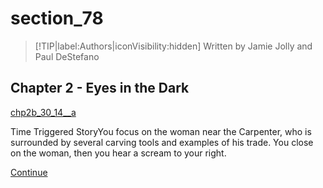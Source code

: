 
# section_78

>[!TIP|label:Authors|iconVisibility:hidden]
>Written by Jamie Jolly and Paul DeStefano

## Chapter 2 - Eyes in the Dark

[chp2b_30_14__a](../../decomp/app/src/main/res/raw/chp2b_30_14__a.mp3 ':include :type=audio')

Time Triggered StoryYou focus on the woman near the Carpenter, who is surrounded by several carving tools and examples of his trade. You close on the woman, then you hear a scream to your right.

[Continue](output/chapter2/section_72.md)


